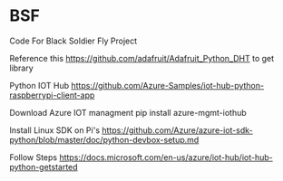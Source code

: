 # BSF
Code For Black Soldier Fly Project


Reference this https://github.com/adafruit/Adafruit_Python_DHT to get library


Python IOT Hub 
https://github.com/Azure-Samples/iot-hub-python-raspberrypi-client-app


Download Azure IOT managment
pip install azure-mgmt-iothub


Install Linux SDK on Pi's
https://github.com/Azure/azure-iot-sdk-python/blob/master/doc/python-devbox-setup.md

Follow Steps
https://docs.microsoft.com/en-us/azure/iot-hub/iot-hub-python-getstarted

